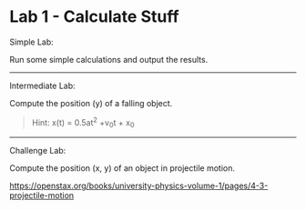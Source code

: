 Lab 1 - Calculate Stuff
=======================
Simple Lab:

Run some simple calculations and output the results.

-----------------------
Intermediate Lab:

Compute the position (y) of a falling object.

>Hint: x(t) = 0.5at<sup>2</sup> +v<sub>0</sub>t + x<sub>0</sub>

-----------------------
Challenge Lab:

Compute the position (x, y) of an object in projectile motion.

https://openstax.org/books/university-physics-volume-1/pages/4-3-projectile-motion


